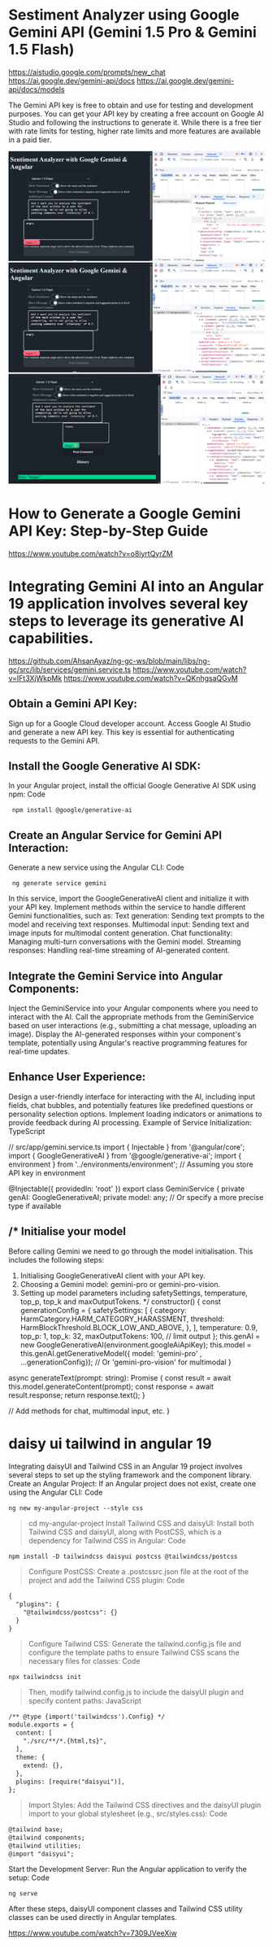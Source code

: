 # Sestiment Analyzer using Google Gemini API (Gemini 1.5 Pro & Gemini 1.5 Flash)
https://aistudio.google.com/prompts/new_chat
https://ai.google.dev/gemini-api/docs
https://ai.google.dev/gemini-api/docs/models

The Gemini API key is free to obtain and use for testing and development purposes. You can get your API key by creating a free account on Google AI Studio and following the instructions to generate it. While there is a free tier with rate limits for testing, higher rate limits and more features are available in a paid tier. 

![Sentiment angry payload](img\Sentiment_angry_payload.png)
![Sentiment angry response](img\Sentiment_angry_response.png)
![Sentiment happy](img\Sentiment_happy.png)

# How to Generate a Google Gemini API Key: Step-by-Step Guide
https://www.youtube.com/watch?v=o8iyrtQyrZM

# Integrating Gemini AI into an Angular 19 application involves several key steps to leverage its generative AI capabilities.
https://github.com/AhsanAyaz/ng-gc-ws/blob/main/libs/ng-gc/src/lib/services/gemini.service.ts
https://www.youtube.com/watch?v=IFt3XjWkpMk
https://www.youtube.com/watch?v=QKnhgsaQGyM

## Obtain a Gemini API Key:
Sign up for a Google Cloud developer account.
Access Google AI Studio and generate a new API key. This key is essential for authenticating requests to the Gemini API.

## Install the Google Generative AI SDK:
In your Angular project, install the official Google Generative AI SDK using npm:
Code

     npm install @google/generative-ai

## Create an Angular Service for Gemini API Interaction:
Generate a new service using the Angular CLI:
Code

     ng generate service gemini

In this service, import the GoogleGenerativeAI client and initialize it with your API key.
Implement methods within the service to handle different Gemini functionalities, such as:
Text generation: Sending text prompts to the model and receiving text responses.
Multimodal input: Sending text and image inputs for multimodal content generation.
Chat functionality: Managing multi-turn conversations with the Gemini model.
Streaming responses: Handling real-time streaming of AI-generated content.

## Integrate the Gemini Service into Angular Components:
Inject the GeminiService into your Angular components where you need to interact with the AI.
Call the appropriate methods from the GeminiService based on user interactions (e.g., submitting a chat message, uploading an image).
Display the AI-generated responses within your component's template, potentially using Angular's reactive programming features for real-time updates.

## Enhance User Experience:
Design a user-friendly interface for interacting with the AI, including input fields, chat bubbles, and potentially features like predefined questions or personality selection options.
Implement loading indicators or animations to provide feedback during AI processing.
Example of Service Initialization:
TypeScript

// src/app/gemini.service.ts
import { Injectable } from '@angular/core';
import { GoogleGenerativeAI } from '@google/generative-ai';
import { environment } from '../environments/environment'; // Assuming you store API key in environment

@Injectable({
  providedIn: 'root'
})
export class GeminiService {
  private genAI: GoogleGenerativeAI;
  private model: any; // Or specify a more precise type if available

  /*
  Initialise your model
  -----------------------------------------------------------------------------------------------
  Before calling Gemini we need to go through the model initialisation. This includes the following steps:

  1. Initialising GoogleGenerativeAI client with your API key.
  2. Choosing a Gemini model: gemini-pro or gemini-pro-vision.
  3. Setting up model parameters including safetySettings, temperature, top_p, top_k and maxOutputTokens.
  */
  constructor() {
    const generationConfig = {
      safetySettings: [
        {
          category: HarmCategory.HARM_CATEGORY_HARASSMENT,
          threshold: HarmBlockThreshold.BLOCK_LOW_AND_ABOVE,
        },
      ],
      temperature: 0.9,
      top_p: 1,
      top_k: 32,
      maxOutputTokens: 100, // limit output
    };
    this.genAI = new GoogleGenerativeAI(environment.googleAiApiKey);
    this.model = this.genAI.getGenerativeModel({ model: 'gemini-pro' , ...generationConfig}); // Or 'gemini-pro-vision' for multimodal
  }

  async generateText(prompt: string): Promise<string> {
    const result = await this.model.generateContent(prompt);
    const response = await result.response;
    return response.text();
  }

  // Add methods for chat, multimodal input, etc.
}

# daisy ui tailwind in angular 19
Integrating daisyUI and Tailwind CSS in an Angular 19 project involves several steps to set up the styling framework and the component library.
Create an Angular Project: If an Angular project does not exist, create one using the Angular CLI:
Code

    ng new my-angular-project --style css

> cd my-angular-project
Install Tailwind CSS and daisyUI: Install both Tailwind CSS and daisyUI, along with PostCSS, which is a dependency for Tailwind CSS in Angular:
Code

    npm install -D tailwindcss daisyui postcss @tailwindcss/postcss

> Configure PostCSS: Create a .postcssrc.json file at the root of the project and add the Tailwind CSS plugin:
Code

    {
      "plugins": {
        "@tailwindcss/postcss": {}
      }
    }

> Configure Tailwind CSS: Generate the tailwind.config.js file and configure the template paths to ensure Tailwind CSS scans the necessary files for classes:
Code

    npx tailwindcss init

> Then, modify tailwind.config.js to include the daisyUI plugin and specify content paths:
JavaScript

    /** @type {import('tailwindcss').Config} */
    module.exports = {
      content: [
        "./src/**/*.{html,ts}",
      ],
      theme: {
        extend: {},
      },
      plugins: [require("daisyui")],
    };
    
> Import Styles: Add the Tailwind CSS directives and the daisyUI plugin import to your global stylesheet (e.g., src/styles.css):
Code

    @tailwind base;
    @tailwind components;
    @tailwind utilities;
    @import "daisyui";
Start the Development Server: Run the Angular application to verify the setup:
Code

    ng serve
After these steps, daisyUI component classes and Tailwind CSS utility classes can be used directly in Angular templates.


https://www.youtube.com/watch?v=7309JVeeXiw